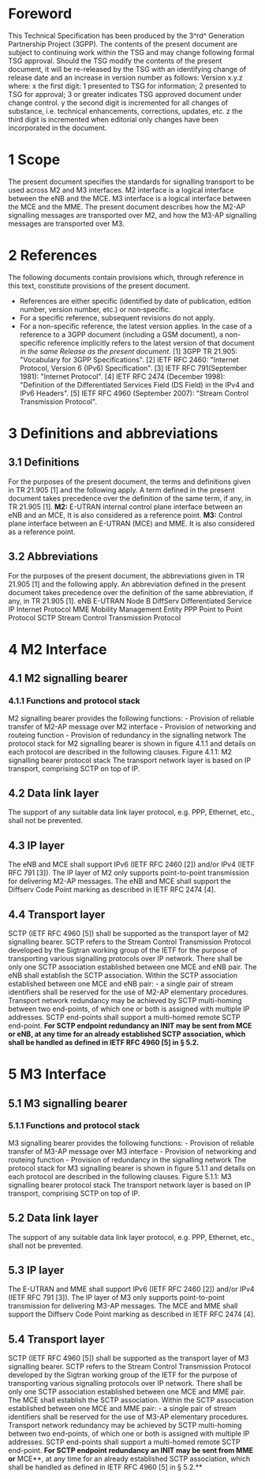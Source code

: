 # Foreword
This Technical Specification has been produced by the 3^rd^ Generation
Partnership Project (3GPP).
The contents of the present document are subject to continuing work within the
TSG and may change following formal TSG approval. Should the TSG modify the
contents of the present document, it will be re-released by the TSG with an
identifying change of release date and an increase in version number as
follows:
Version x.y.z
where:
x the first digit:
1 presented to TSG for information;
2 presented to TSG for approval;
3 or greater indicates TSG approved document under change control.
y the second digit is incremented for all changes of substance, i.e. technical
enhancements, corrections, updates, etc.
z the third digit is incremented when editorial only changes have been
incorporated in the document.
# 1 Scope
The present document specifies the standards for signalling transport to be
used across M2 and M3 interfaces. M2 interface is a logical interface between
the eNB and the MCE. M3 interface is a logical interface between the MCE and
the MME. The present document describes how the M2-AP signalling messages are
transported over M2, and how the M3-AP signalling messages are transported
over M3.
# 2 References
The following documents contain provisions which, through reference in this
text, constitute provisions of the present document.
  * References are either specific (identified by date of publication, edition number, version number, etc.) or non‑specific.
  * For a specific reference, subsequent revisions do not apply.
  * For a non-specific reference, the latest version applies. In the case of a reference to a 3GPP document (including a GSM document), a non-specific reference implicitly refers to the latest version of that document _in the same Release as the present document_.
[1] 3GPP TR 21.905: \"Vocabulary for 3GPP Specifications\".
[2] IETF RFC 2460: \"Internet Protocol, Version 6 (IPv6) Specification\".
[3] IETF RFC 791(September 1981): \"Internet Protocol\".
[4] IETF RFC 2474 (December 1998): \"Definition of the Differentiated Services
Field (DS Field) in the IPv4 and IPv6 Headers\".
[5] IETF RFC 4960 (September 2007): \"Stream Control Transmission Protocol\".
# 3 Definitions and abbreviations
## 3.1 Definitions
For the purposes of the present document, the terms and definitions given in
TR 21.905 [1] and the following apply. A term defined in the present document
takes precedence over the definition of the same term, if any, in TR 21.905
[1].
**M2:** E-UTRAN internal control plane interface between an eNB and an MCE, It
is also considered as a reference point.
**M3:** Control plane interface between an E-UTRAN (MCE) and MME. It is also
considered as a reference point.
## 3.2 Abbreviations
For the purposes of the present document, the abbreviations given in TR 21.905
[1] and the following apply. An abbreviation defined in the present document
takes precedence over the definition of the same abbreviation, if any, in TR
21.905 [1].
eNB E-UTRAN Node B
DiffServ Differentiated Service
IP Internet Protocol
MME Mobility Management Entity
PPP Point to Point Protocol
SCTP Stream Control Transmission Protocol
# 4 M2 Interface
## 4.1 M2 signalling bearer
### 4.1.1 Functions and protocol stack
M2 signalling bearer provides the following functions:
\- Provision of reliable transfer of M2-AP message over M2 interface
\- Provision of networking and routeing function
\- Provision of redundancy in the signalling network
The protocol stack for M2 signalling bearer is shown in figure 4.1.1 and
details on each protocol are described in the following clauses.
Figure 4.1.1: M2 signalling bearer protocol stack
The transport network layer is based on IP transport, comprising SCTP on top
of IP.
## 4.2 Data link layer
The support of any suitable data link layer protocol, e.g. PPP, Ethernet,
etc., shall not be prevented.
## 4.3 IP layer
The eNB and MCE shall support IPv6 (IETF RFC 2460 [2]) and/or IPv4 (IETF RFC
791 [3]).
The IP layer of M2 only supports point-to-point transmission for delivering
M2-AP messages.
The eNB and MCE shall support the Diffserv Code Point marking as described in
IETF RFC 2474 [4].
## 4.4 Transport layer
SCTP (IETF RFC 4960 [5]) shall be supported as the transport layer of M2
signalling bearer.
SCTP refers to the Stream Control Transmission Protocol developed by the
Sigtran working group of the IETF for the purpose of transporting various
signalling protocols over IP network.
There shall be only one SCTP association established between one MCE and eNB
pair.
The eNB shall establish the SCTP association.
Within the SCTP association established between one MCE and eNB pair:
\- a single pair of stream identifiers shall be reserved for the use of M2-AP
elementary procedures.
Transport network redundancy may be achieved by SCTP multi-homing between two
end-points, of which one or both is assigned with multiple IP addresses. SCTP
end-points shall support a multi-homed remote SCTP end-point. **For SCTP
endpoint redundancy an INIT may be sent from MCE or eNB, at any time for an
already established SCTP association, which shall be handled as defined in
IETF RFC 4960 [5] in § 5.2.**
# 5 M3 Interface
## 5.1 M3 signalling bearer
### 5.1.1 Functions and protocol stack
M3 signalling bearer provides the following functions:
\- Provision of reliable transfer of M3-AP message over M3 interface
\- Provision of networking and routeing function
\- Provision of redundancy in the signalling network
The protocol stack for M3 signalling bearer is shown in figure 5.1.1 and
details on each protocol are described in the following clauses.
Figure 5.1.1: M3 signalling bearer protocol stack
The transport network layer is based on IP transport, comprising SCTP on top
of IP.
## 5.2 Data link layer
The support of any suitable data link layer protocol, e.g. PPP, Ethernet,
etc., shall not be prevented.
## 5.3 IP layer
The E-UTRAN and MME shall support IPv6 (IETF RFC 2460 [2]) and/or IPv4 (IETF
RFC 791 [3]).
The IP layer of M3 only supports point-to-point transmission for delivering
M3-AP messages.
The MCE and MME shall support the Diffserv Code Point marking as described in
IETF RFC 2474 [4].
## 5.4 Transport layer
SCTP (IETF RFC 4960 [5]) shall be supported as the transport layer of M3
signalling bearer.
SCTP refers to the Stream Control Transmission Protocol developed by the
Sigtran working group of the IETF for the purpose of transporting various
signalling protocols over IP network.
There shall be only one SCTP association established between one MCE and MME
pair.
The MCE shall establish the SCTP association.
Within the SCTP association established between one MCE and MME pair:
\- a single pair of stream identifiers shall be reserved for the use of M3-AP
elementary procedures.
Transport network redundancy may be achieved by SCTP multi-homing between two
end-points, of which one or both is assigned with multiple IP addresses. SCTP
end-points shall support a multi-homed remote SCTP end-point. **For SCTP
endpoint redundancy an INIT may be sent from MME or** MCE**, at any time for
an already established SCTP association, which shall be handled as defined in
IETF RFC 4960 [5] in § 5.2.**
#